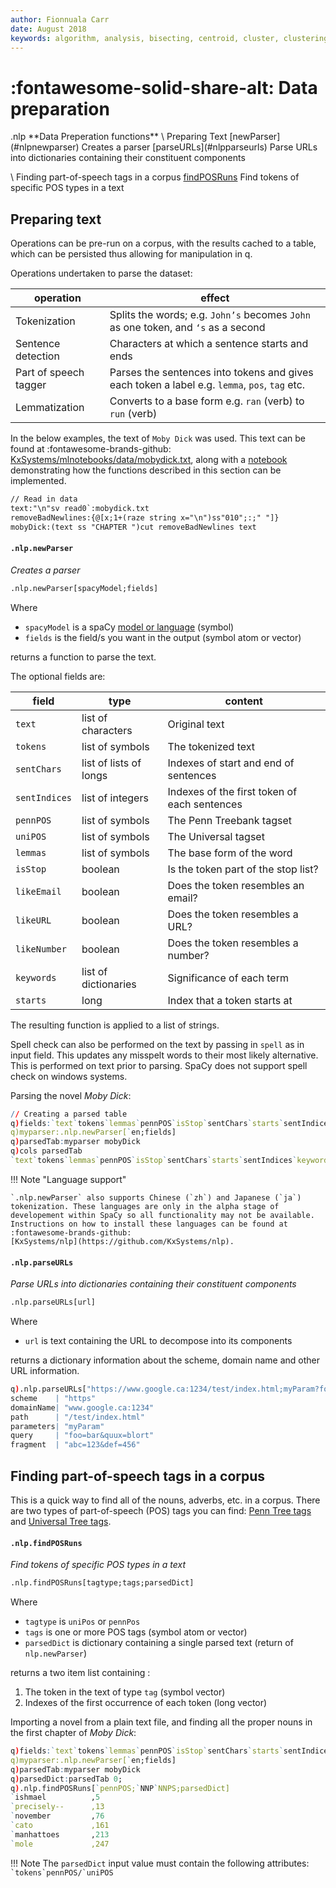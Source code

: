 ```yaml
---
author: Fionnuala Carr
date: August 2018
keywords: algorithm, analysis, bisecting, centroid, cluster, clustering, comparison, corpora, parsedTab, document, email, feature, file, k-mean, kdbplus, learning, machine, machine learning, mbox, message, ml, nlp, parse, parsing, q, sentiment, similarity, string function, vector
---
```


# :fontawesome-solid-share-alt: Data preparation

<div markdown="1" class="typewriter">
.nlp   **Data Preperation functions**
\  Preparing Text
  [newParser](#nlpnewparser)    Creates a parser
  [parseURLs](#nlpparseurls)    Parse URLs into dictionaries containing their constituent components

\  Finding part-of-speech tags in a corpus
  [findPOSRuns](#nlpfindposruns)   Find tokens of specific POS types in a text
</div>

## Preparing text

Operations can be pre-run on a corpus, with the results cached to a table, which can be persisted thus allowing for manipulation in q.

Operations undertaken to parse the dataset:

operation               | effect
------------------------|-------------------------------------------------
Tokenization            | Splits the words; e.g. `John’s` becomes `John` as one token, and `‘s` as a second
Sentence detection      | Characters at which a sentence starts and ends
Part of speech tagger   | Parses the sentences into tokens and gives each token a label e.g. `lemma`, `pos`, `tag` etc.
Lemmatization           | Converts to a base form e.g. `ran` (verb) to `run` (verb)

In the below examples, the text of `Moby Dick` was used. This text can be found at :fontawesome-brands-github: [KxSystems/mlnotebooks/data/mobydick.txt](https://github.com/KxSystems/mlnotebooks/data/mobydick.txt), along with a [notebook](https://github.com/KxSystems/mlnotebooks/blob/master/notebooks/08%20Natural%20Language%20Processing.ipynb) demonstrating how the functions described in this section can be implemented.

```txt
// Read in data
text:"\n"sv read0`:mobydick.txt
removeBadNewlines:{@[x;1+(raze string x="\n")ss"010";:;" "]}
mobyDick:(text ss "CHAPTER ")cut removeBadNewlines text
```

<!-- 
All function-name headers set as H4 (regardless of level of parent header)
to ensure uniform typography for these headings.
 -->

#### `.nlp.newParser`

_Creates a parser_

```txt
.nlp.newParser[spacyModel;fields]
```

Where

-   `spacyModel` is a spaCy [model or language](https://spacy.io/usage/models) (symbol)
-   `fields` is the field/s you want in the output (symbol atom or vector)

returns a function to parse the text.

The optional fields are:

field         | type                   | content
--------------|------------------------|---------------------------------------
`text`        | list of characters     | Original text
`tokens`      | list of symbols        | The tokenized text
`sentChars`   | list of lists of longs | Indexes of start and end of sentences
`sentIndices` | list of integers       | Indexes of the first token of each sentences
`pennPOS`     | list of symbols        | The Penn Treebank tagset
`uniPOS`      | list of symbols        | The Universal tagset
`lemmas`      | list of symbols        | The base form of the word
`isStop`      | boolean                | Is the token part of the stop list?
`likeEmail`   | boolean                | Does the token resembles an email?
`likeURL`     | boolean                | Does the token resembles a URL?
`likeNumber`  | boolean                | Does the token resembles a number?
`keywords`    | list of dictionaries   | Significance of each term
`starts`      | long                   | Index that a token starts at


The resulting function is applied to a list of strings.

Spell check can also be performed on the text by passing in `spell` as in input field. This updates any misspelt words to their most likely alternative. This is performed on text prior to parsing. SpaCy does not support spell check on windows systems.

Parsing the novel _Moby Dick_:

```q
// Creating a parsed table
q)fields:`text`tokens`lemmas`pennPOS`isStop`sentChars`starts`sentIndices`keywords
q)myparser:.nlp.newParser[`en;fields]
q)parsedTab:myparser mobyDick
q)cols parsedTab
`text`tokens`lemmas`pennPOS`isStop`sentChars`starts`sentIndices`keywords
```

!!! Note "Language support"

	`.nlp.newParser` also supports Chinese (`zh`) and Japanese (`ja`) tokenization. These languages are only in the alpha stage of developement within SpaCy so all functionality may not be available. Instructions on how to install these languages can be found at
    :fontawesome-brands-github: 
    [KxSystems/nlp](https://github.com/KxSystems/nlp).



#### `.nlp.parseURLs`

_Parse URLs into dictionaries containing their constituent components_

```txt
.nlp.parseURLs[url]
```

Where 

- `url` is text containing the URL to decompose into its components

returns a dictionary information about the scheme, domain name and other URL information.

```q
q).nlp.parseURLs["https://www.google.ca:1234/test/index.html;myParam?foo=bar&quux=blort#abc=123&def=456"]
scheme    | "https"
domainName| "www.google.ca:1234"
path      | "/test/index.html"
parameters| "myParam"
query     | "foo=bar&quux=blort"
fragment  | "abc=123&def=456"
```

## Finding part-of-speech tags in a corpus

This is a quick way to find all of the nouns, adverbs, etc. in a corpus. There are two types of part-of-speech (POS) tags you can find: [Penn Tree tags](https://www.ling.upenn.edu/courses/Fall_2003/ling001/penn_treebank_pos.html) and [Universal Tree tags](http://universaldependencies.org/docs/en/pos/all.html).


#### `.nlp.findPOSRuns`

_Find tokens of specific POS types in a text_

```txt
.nlp.findPOSRuns[tagtype;tags;parsedDict]
```

Where

-   `tagtype` is `uniPos` or `pennPos`
-   `tags` is one or more POS tags (symbol atom or vector)
-   `parsedDict` is dictionary containing a single parsed text (return of `nlp.newParser`)

returns a two item list containing :

1. The token in the text of type `tag` (symbol vector)
2. Indexes of the first occurrence of each token (long vector)

Importing a novel from a plain text file, and finding all the proper nouns in the first chapter of _Moby Dick_:

```q
q)fields:`text`tokens`lemmas`pennPOS`isStop`sentChars`starts`sentIndices`keywords
q)myparser:.nlp.newParser[`en;fields]
q)parsedTab:myparser mobyDick
q)parsedDict:parsedTab 0;
q).nlp.findPOSRuns[`pennPOS;`NNP`NNPS;parsedDict]
`ishmael          ,5     
`precisely--      ,13    
`november         ,76    
`cato             ,161   
`manhattoes       ,213   
`mole             ,247   
```

!!! Note
	The `parsedDict` input value must contain the following attributes: ``` `tokens`pennPOS/`uniPOS ```	
